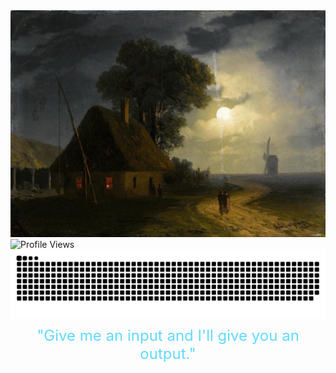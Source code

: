 <!-- markdownlint-disable -->

<div class="gif-container">
  <!-- <img src="animation.gif" alt="Animation" style="max-width:100%;"/> -->
  <img src = "home.jpg" alt = "Farm house and mill in the moonlight by Aivazovsky, 1863" style = max-width:100%;>
</div>
<td><img src="https://komarev.com/ghpvc/?username=intelligent-username&color=blue&style=flat" alt="Profile Views"></td>

<!-- <table style="border:none;">
  <tr>
    <td><img src="https://github-readme-stats.vercel.app/api/top-langs/?username=intelligent-username&theme=dark&hide_border=false&include_all_commits=false&count_private=true&layout=compact" alt="Top Languages"></td>
    <td><img src="https://github-readme-stats.vercel.app/api?username=intelligent-username&show_icons=true&theme=dark&hide_border=false" alt="GitHub Stats"></td>
    <td><img src="https://github-readme-stats.vercel.app/api/pin/?username=intelligent-username&repo=Tensor-Benchmarks&theme=dark&hide_border=false" alt="Featured Repo"></td>
  </tr>
</table> -->

<div class="container">
  <div class="image-wrapper">
    <picture>
      <source media="(prefers-color-scheme: dark)" srcset="https://github.com/intelligent-username/intelligent-username/raw/main/dist/github-snake-dark.svg" />
      <source media="(prefers-color-scheme: light)" srcset="https://github.com/intelligent-username/intelligent-username/raw/main/dist/github-snake.svg" />
      <img alt="github-snake" src="https://github.com/intelligent-username/intelligent-username/raw/main/dist/github-snake.svg">
    </picture>
  </div>
</div>

<div class="caption" style = "text-align: center; font-size: 24px; margin-top: 10px;">
  <span style="color:#61dafb;">"Give me an input and I'll give you an output."</span>
</div>
<!-- <span style="color: red;">Red text.</span> -->
